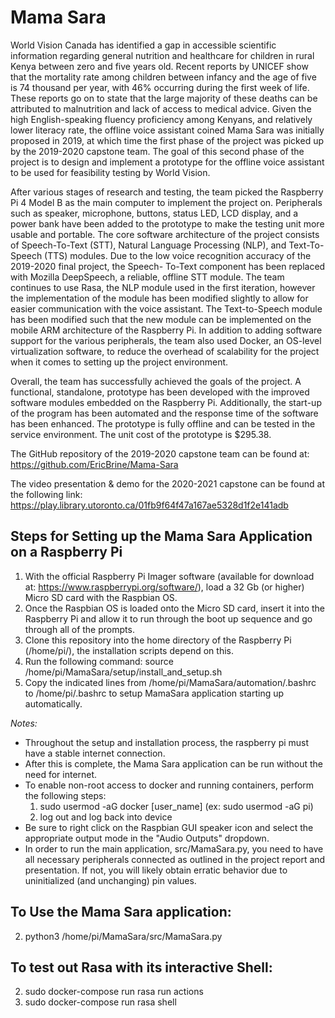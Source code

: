 # Mama Sara

World Vision Canada has identified a gap in accessible scientific information regarding general nutrition and healthcare for children in rural Kenya between zero and five years old. Recent reports by UNICEF show that the mortality rate among children between infancy and the age of five is 74 thousand per year, with 46% occurring during the first week of life. These reports go on to state that the large majority of these deaths can be attributed to malnutrition and lack of access to medical advice. Given the high English-speaking fluency proficiency among Kenyans, and relatively lower literacy rate, the offline voice assistant coined Mama Sara was initially proposed in 2019, at which time the first phase of the project was picked up by the 2019-2020 capstone team. The goal of this second phase of the project is to design and implement a prototype for the offline voice assistant to be used for feasibility testing by World Vision.

After various stages of research and testing, the team picked the Raspberry Pi 4 Model B as the main computer to implement the project on. Peripherals such as speaker, microphone, buttons, status LED, LCD display, and a power bank have been added to the prototype to make the testing unit more usable and portable. The core software architecture of the project consists of Speech-To-Text (STT), Natural Language Processing (NLP), and Text-To-Speech (TTS) modules. Due to the low voice recognition accuracy of the 2019-2020 final project, the Speech- To-Text component has been replaced with Mozilla DeepSpeech, a reliable, offline STT module. The team continues to use Rasa, the NLP module used in the first iteration, however the implementation of the module has been modified slightly to allow for easier communication with the voice assistant. The Text-to-Speech module has been modified such that the new module can be implemented on the mobile ARM architecture of the Raspberry Pi. In addition to adding software support for the various peripherals, the team also used Docker, an OS-level virtualization software, to reduce the overhead of scalability for the project when it comes to setting up the project environment.

Overall, the team has successfully achieved the goals of the project. A functional, standalone, prototype has been developed with the improved software modules embedded on the Raspberry Pi. Additionally, the start-up of the program has been automated and the response time of the software has been enhanced. The prototype is fully offline and can be tested in the service environment. The unit cost of the prototype is $295.38.

The GitHub repository of the 2019-2020 capstone team can be found at: https://github.com/EricBrine/Mama-Sara

The video presentation & demo for the 2020-2021 capstone can be found at the following link: https://play.library.utoronto.ca/01fb9f64f47a167ae5328d1f2e141adb

## Steps for Setting up the Mama Sara Application on a Raspberry Pi
1. With the official Raspberry Pi Imager software (available for download at: https://www.raspberrypi.org/software/), load a 32 Gb (or higher) Micro SD card with the Raspbian OS.
2. Once the Raspbian OS is loaded onto the Micro SD card, insert it into the Raspberry Pi and allow it to run through the boot up sequence and go through all of the prompts.
3. Clone this repository into the home directory of the Raspberry Pi (/home/pi/), the installation scripts depend on this.
4. Run the following command: source /home/pi/MamaSara/setup/install_and_setup.sh
5. Copy the indicated lines from /home/pi/MamaSara/automation/.bashrc to /home/pi/.bashrc to setup MamaSara application starting up automatically.

*Notes:*
- Throughout the setup and installation process, the raspberry pi must have a stable internet connection.
- After this is complete, the Mama Sara application can be run without the need for internet.
- To enable non-root access to docker and running containers, perform the following steps:
    1. sudo usermod -aG docker [user_name] (ex: sudo usermod -aG pi)
    2. log out and log back into device
- Be sure to right click on the Raspbian GUI speaker icon and select the appropriate output mode in the "Audio Outputs" dropdown.
- In order to run the main application, src/MamaSara.py, you need to have all necessary peripherals connected as outlined in the project report and presentation. If not, you will likely obtain erratic behavior due to uninitialized (and unchanging) pin values.

## To Use the Mama Sara application:
2. python3 /home/pi/MamaSara/src/MamaSara.py

## To test out Rasa with its interactive Shell:
2. sudo docker-compose run rasa run actions 
3. sudo docker-compose run rasa shell
